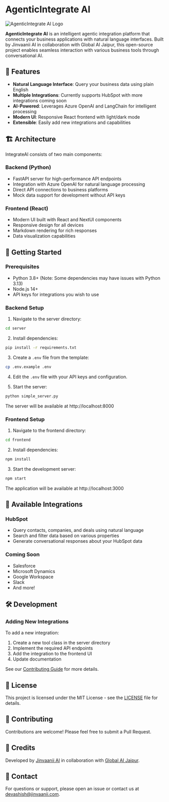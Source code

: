 # AgenticIntegrate AI

![AgenticIntegrate AI Logo](https://via.placeholder.com/200x200?text=AgenticIntegrate+AI)

**AgenticIntegrate AI** is an intelligent agentic integration platform that connects your business applications with natural language interfaces. Built by Jinvaanii AI in collaboration with Global AI Jaipur, this open-source project enables seamless interaction with various business tools through conversational AI.

## 🌟 Features

- **Natural Language Interface**: Query your business data using plain English
- **Multiple Integrations**: Currently supports HubSpot with more integrations coming soon
- **AI-Powered**: Leverages Azure OpenAI and LangChain for intelligent processing
- **Modern UI**: Responsive React frontend with light/dark mode
- **Extensible**: Easily add new integrations and capabilities

## 🏗️ Architecture

IntegrateAI consists of two main components:

### Backend (Python)
- FastAPI server for high-performance API endpoints
- Integration with Azure OpenAI for natural language processing
- Direct API connections to business platforms
- Mock data support for development without API keys

### Frontend (React)
- Modern UI built with React and NextUI components
- Responsive design for all devices
- Markdown rendering for rich responses
- Data visualization capabilities

## 🚀 Getting Started

### Prerequisites
- Python 3.8+ (Note: Some dependencies may have issues with Python 3.13)
- Node.js 14+
- API keys for integrations you wish to use

### Backend Setup

1. Navigate to the server directory:
```bash
cd server
```

2. Install dependencies:
```bash
pip install -r requirements.txt
```

3. Create a `.env` file from the template:
```bash
cp .env.example .env
```

4. Edit the `.env` file with your API keys and configuration.

5. Start the server:
```bash
python simple_server.py
```

The server will be available at http://localhost:8000

### Frontend Setup

1. Navigate to the frontend directory:
```bash
cd frontend
```

2. Install dependencies:
```bash
npm install
```

3. Start the development server:
```bash
npm start
```

The application will be available at http://localhost:3000

## 🔌 Available Integrations

### HubSpot
- Query contacts, companies, and deals using natural language
- Search and filter data based on various properties
- Generate conversational responses about your HubSpot data

### Coming Soon
- Salesforce
- Microsoft Dynamics
- Google Workspace
- Slack
- And more!

## 🛠️ Development

### Adding New Integrations

To add a new integration:

1. Create a new tool class in the server directory
2. Implement the required API endpoints
3. Add the integration to the frontend UI
4. Update documentation

See our [Contributing Guide](CONTRIBUTING.md) for more details.

## 📝 License

This project is licensed under the MIT License - see the [LICENSE](LICENSE) file for details.

## 🤝 Contributing

Contributions are welcome! Please feel free to submit a Pull Request.

## 👥 Credits

Developed by [Jinvaanii AI](https://jinvaanii.com) in collaboration with [Global AI Jaipur](https://globalai.community/).

## 📧 Contact

For questions or support, please open an issue or contact us at [devashish@jinvaanii.com](mailto:devashish@jinvaanii.com).
